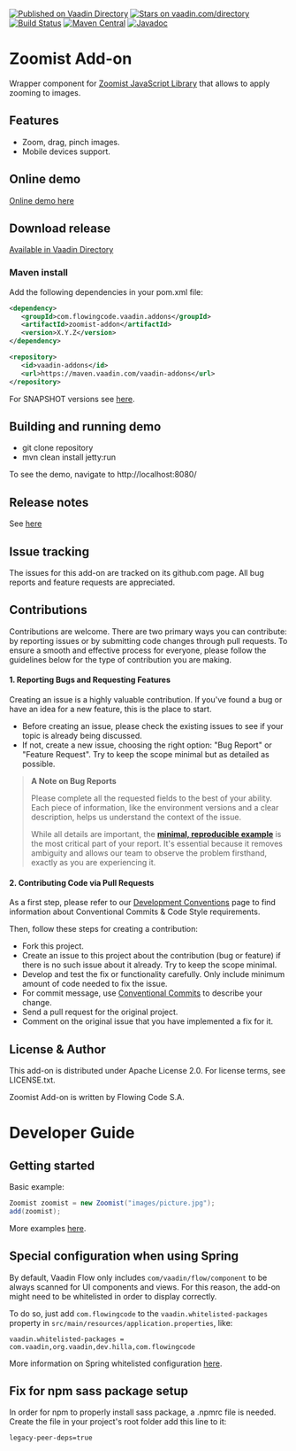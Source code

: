 [![Published on Vaadin Directory](https://img.shields.io/badge/Vaadin%20Directory-published-00b4f0.svg)](https://vaadin.com/directory/component/zoomist-add-on)
[![Stars on vaadin.com/directory](https://img.shields.io/vaadin-directory/star/zoomist-add-on.svg)](https://vaadin.com/directory/component/zoomist-add-on)
[![Build Status](https://jenkins.flowingcode.com/job/Zoomist-addon/badge/icon)](https://jenkins.flowingcode.com/job/Zoomist-addon)
[![Maven Central](https://img.shields.io/maven-central/v/com.flowingcode.vaadin.addons/zoomist-addon)](https://mvnrepository.com/artifact/com.flowingcode.vaadin.addons/zoomist-addon)
[![Javadoc](https://img.shields.io/badge/javadoc-00b4f0)](https://javadoc.flowingcode.com/artifact/com.flowingcode.vaadin.addons/zoomist-addon)

# Zoomist Add-on

Wrapper component for [Zoomist JavaScript Library](https://npm.io/package/zoomist) that allows to apply zooming to images.


## Features

* Zoom, drag, pinch images.
* Mobile devices support.

## Online demo

[Online demo here](http://addonsv24.flowingcode.com/zoomist)

## Download release

[Available in Vaadin Directory](https://vaadin.com/directory/component/zoomist-add-on)

### Maven install

Add the following dependencies in your pom.xml file:

```xml
<dependency>
   <groupId>com.flowingcode.vaadin.addons</groupId>
   <artifactId>zoomist-addon</artifactId>
   <version>X.Y.Z</version>
</dependency>
```
<!-- the above dependency should be updated with latest released version information -->

```xml
<repository>
   <id>vaadin-addons</id>
   <url>https://maven.vaadin.com/vaadin-addons</url>
</repository>
```

For SNAPSHOT versions see [here](https://maven.flowingcode.com/snapshots/).

## Building and running demo

- git clone repository
- mvn clean install jetty:run

To see the demo, navigate to http://localhost:8080/

## Release notes

See [here](https://github.com/FlowingCode/Zoomist/releases)

## Issue tracking

The issues for this add-on are tracked on its github.com page. All bug reports and feature requests are appreciated. 

## Contributions

Contributions are welcome. There are two primary ways you can contribute: by reporting issues or by submitting code changes through pull requests. To ensure a smooth and effective process for everyone, please follow the guidelines below for the type of contribution you are making.

#### 1. Reporting Bugs and Requesting Features

Creating an issue is a highly valuable contribution. If you've found a bug or have an idea for a new feature, this is the place to start.

* Before creating an issue, please check the existing issues to see if your topic is already being discussed.
* If not, create a new issue, choosing the right option: "Bug Report" or "Feature Request". Try to keep the scope minimal but as detailed as possible.

> **A Note on Bug Reports**
> 
> Please complete all the requested fields to the best of your ability. Each piece of information, like the environment versions and a clear description, helps us understand the context of the issue.
> 
> While all details are important, the **[minimal, reproducible example](https://stackoverflow.com/help/minimal-reproducible-example)** is the most critical part of your report. It's essential because it removes ambiguity and allows our team to observe the problem firsthand, exactly as you are experiencing it.

#### 2. Contributing Code via Pull Requests

As a first step, please refer to our [Development Conventions](https://github.com/FlowingCode/DevelopmentConventions) page to find information about Conventional Commits & Code Style requirements.

Then, follow these steps for creating a contribution:
 
- Fork this project.
- Create an issue to this project about the contribution (bug or feature) if there is no such issue about it already. Try to keep the scope minimal.
- Develop and test the fix or functionality carefully. Only include minimum amount of code needed to fix the issue.
- For commit message, use [Conventional Commits](https://github.com/FlowingCode/DevelopmentConventions/blob/main/conventional-commits.md) to describe your change.
- Send a pull request for the original project.
- Comment on the original issue that you have implemented a fix for it.

## License & Author

This add-on is distributed under Apache License 2.0. For license terms, see LICENSE.txt.

Zoomist Add-on is written by Flowing Code S.A.

# Developer Guide

## Getting started

Basic example: 
```java
Zoomist zoomist = new Zoomist("images/picture.jpg");
add(zoomist);
```

More examples [here](https://github.com/FlowingCode/Zoomist/blob/initial-implementation/src/test/java/com/flowingcode/vaadin/addons/Zoomist/ZoomistDemoView.java). 

## Special configuration when using Spring

By default, Vaadin Flow only includes ```com/vaadin/flow/component``` to be always scanned for UI components and views. For this reason, the add-on might need to be whitelisted in order to display correctly. 

To do so, just add ```com.flowingcode``` to the ```vaadin.whitelisted-packages``` property in ```src/main/resources/application.properties```, like:

```vaadin.whitelisted-packages = com.vaadin,org.vaadin,dev.hilla,com.flowingcode```
 
More information on Spring whitelisted configuration [here](https://vaadin.com/docs/latest/integrations/spring/configuration/#configure-the-scanning-of-packages).

## Fix for npm sass package setup

In order for npm to properly install sass package, a .npmrc file is needed. Create the file in your project's root folder add this line to it:

```legacy-peer-deps=true```
